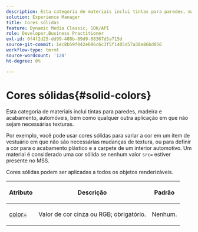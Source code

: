 ```yaml
---
description: Esta categoria de materiais inclui tintas para paredes, madeira e acabamento, automóveis, bem como qualquer outra aplicação em que não sejam necessárias texturas.
solution: Experience Manager
title: Cores sólidas
feature: Dynamic Media Classic, SDK/API
role: Developer,Business Practitioner
exl-id: 0f4f2d25-dd99-488b-89d9-88367d5a715d
source-git-commit: 1ec8b59f442eb96c6c3f5f1405d57a38a86bd056
workflow-type: tm+mt
source-wordcount: '124'
ht-degree: 0%

---
```


# Cores sólidas{#solid-colors}

Esta categoria de materiais inclui tintas para paredes, madeira e acabamento, automóveis, bem como qualquer outra aplicação em que não sejam necessárias texturas.

Por exemplo, você pode usar cores sólidas para variar a cor em um item de vestuário em que não são necessárias mudanças de textura, ou para definir a cor para o acabamento plástico e a carpete de um interior automotivo. Um material é considerado uma cor sólida se nenhum valor `src=` estiver presente no MSS.

Cores sólidas podem ser aplicadas a todos os objetos renderizáveis.

<table id="table_9245240311A44659A74C7A5EDD7D1503"> 
 <thead> 
  <tr> 
   <th colname="col1" class="entry"> <p>Atributo </p> </th> 
   <th colname="col2" class="entry"> <p>Descrição </p> </th> 
   <th colname="col3" class="entry"> <p>Padrão </p> </th> 
  </tr> 
 </thead>
 <tbody> 
  <tr> 
   <td colname="col1"> <p> <a href="../../../../../../ir-api/http-protocol/image-rendering-api-ref/c-ir-http-protocol-ref/c-ir-http-protocol-command-reference/r-ir-http-color.md#reference-ea3cba9edfe94dbab86d8f123a9ed0aa" type="reference" format="dita" scope="local"> <span class="codeph"> color=  </span> </a> </p> </td> 
   <td colname="col2"> <p> Valor de cor cinza ou RGB; obrigatório. </p> </td> 
   <td colname="col3"> <p>Nenhum. </p> </td> 
  </tr> 
 </tbody> 
</table>
